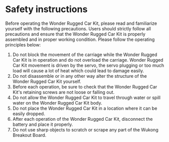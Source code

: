 # Safety instructions

Before operating the Wonder Rugged Car Kit, please read and familiarize yourself with the following precautions. Users should strictly follow all precautions and ensure that the Wonder Rugged Car Kit is properly assembled and in proper working condition.
Please follow the operating principles below:

1. Do not block the movement of the carriage while the Wonder Rugged Car Kit is in operation and do not overload the carriage. Wonder Rugged Car Kit movement is driven by the servo, the servo plugging or too much load will cause a lot of heat which could lead to damage easily.
2. Do not disassemble or in any other way alter the structure of the Wonder Rugged Car Kit yourself.
3. Before each operation, be sure to check that the Wonder Rugged Car Kit's retaining screws are not loose or falling out.
4. Do not allow the Wonder Rugged Car Kit to travel through water or spill water on the Wonder Rugged Car Kit body.
5. Do not place the Wonder Rugged Car Kit in a location where it can be easily dropped.
6. After each operation of the Wonder Rugged Car Kit, disconnect the battery and place it properly.
7. Do not use sharp objects to scratch or scrape any part of the Wukong Breakout Board.
